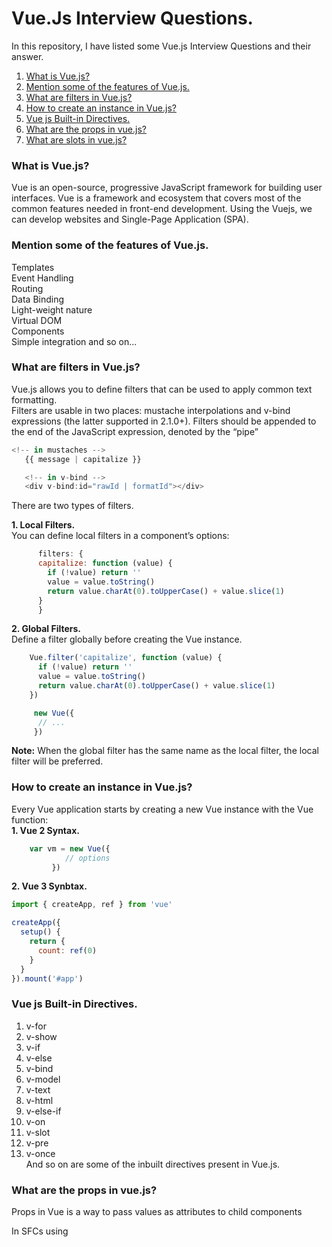 # Vue.Js Interview Questions.
In this repository, I have listed some Vue.js Interview Questions and their answer. <br />

1. [What is Vue.js?](#what-is-react-js) <br />
2. [Mention some of the features of Vue.js.](#mention-some-of-the-features-of-vuejs) <br />
3. [What are filters in Vue.js?](#what-are-filters-in-vuejs) <br />
4. [How to create an instance in Vue.js?](#how-to-create-an-instance-in-vuejs) <br />
5. [Vue js Built-in Directives.](#vue-js-built-in-directives) <br />
6. [What are the props in vue.js?](#what-are-the-props-in-vuejs) <br />
7. [What are slots in vue.js?](#what-are-the-props-in-vuejs) <br />




### What is Vue.js?
  Vue is an open-source, progressive JavaScript framework for building user interfaces. Vue is a framework and ecosystem that covers most of the common features needed in front-end development. Using the Vuejs, we can develop websites and Single-Page Application (SPA).


### Mention some of the features of Vue.js.
  Templates <br />
	Event Handling <br />
	Routing  <br />
	Data Binding  <br />
	Light-weight nature  <br />
  Virtual DOM <br />
  Components <br />
  Simple integration and so on... 


  
### What are filters in Vue.js?
   Vue.js allows you to define filters that can be used to apply common text formatting. <br />
   Filters are usable in two places: mustache interpolations and v-bind expressions (the latter supported in 2.1.0+). 
   Filters should be appended to the end of the JavaScript expression, denoted by the “pipe”

 ```javascript
<!-- in mustaches -->
	{{ message | capitalize }}

	<!-- in v-bind -->
	<div v-bind:id="rawId | formatId"></div>
```
There are two types of filters.  <br />

 <strong>1. Local Filters.</strong> <br />
   You can define local filters in a component’s options:
```javascript
      filters: {
	  capitalize: function (value) {
		if (!value) return ''
		value = value.toString()
		return value.charAt(0).toUpperCase() + value.slice(1)
	  }
      }
```
   <strong>2. Global Filters.</strong> <br />
   Define a filter globally before creating the Vue instance.
```javascript
    Vue.filter('capitalize', function (value) {
	  if (!value) return ''
	  value = value.toString()
	  return value.charAt(0).toUpperCase() + value.slice(1)
	})

     new Vue({
	  // ...
     })
```
   <strong>Note:</strong> When the global filter has the same name as the local filter, the local filter will be preferred.

### How to create an instance in Vue.js?
Every Vue application starts by creating a new Vue instance with the Vue function: <br />
<strong>1. Vue 2 Syntax.</strong> <br />
```javascript
    var vm = new Vue({
	        // options
	     })
```
<strong>2. Vue 3 Synbtax.</strong> <br />
```javascript
import { createApp, ref } from 'vue'

createApp({
  setup() {
	return {
	  count: ref(0)
	}
  }
}).mount('#app')
```

### Vue js Built-in Directives.
   1. v-for <br /> 
   2. v-show <br />
   3. v-if <br />
   4. v-else <br />
   5. v-bind <br />
   6. v-model <br />
   7. v-text <br /> 
   8. v-html <br /> 
   9. v-else-if <br />
   10. v-on <br />
   11. v-slot <br />
   12. v-pre <br />
   13. v-once <br />
     And so on are some of the inbuilt directives present in Vue.js.

### What are the props in vue.js?
   Props in Vue is a way to pass values as attributes to child components
   
   In SFCs using <script setup>, props can be declared using the defineProps() macro:
```javascript
   <script setup>
	const props = defineProps(['foo'])
	console.log(props.foo)
   </script>
```
In non-<script setup> components, props are declared using the props option:

```javascript
   export default {
	  props: ['foo'],
	  setup(props) {
		// setup() receives props as the first argument.
		console.log(props.foo)
	  }
   }
```

### What are slots in vue.js?
    Using Slot, We can  pass a template fragment to a child component from the parent, and let the child component render the fragment within its own template.

    For example, we may have a <Button> component that supports usage like this:
```javascript
<Button>
  Click me! <!-- slot content -->
</Button>
```
The template of <Button> looks like this:

```javascript
<button class="btn btn-success">
  <slot></slot> <!-- slot outlet -->
</button>
```
